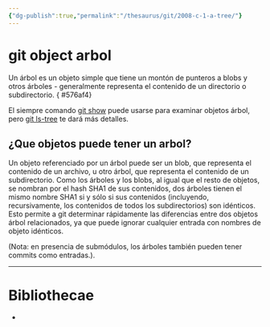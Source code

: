 ```yaml
---
{"dg-publish":true,"permalink":"/thesaurus/git/2008-c-1-a-tree/"}
---
```


# git object arbol
Un árbol es un objeto simple que tiene un montón de punteros a blobs y otros árboles - generalmente representa el contenido de un directorio o subdirectorio.
{ #576af4}


<style> .container {font-family: sans-serif; text-align: center;} .button-wrapper button {z-index: 1;height: 40px; width: 100px; margin: 10px;padding: 5px;} .excalidraw .App-menu_top .buttonList { display: flex;} .excalidraw-wrapper { height: 800px; margin: 50px; position: relative;} :root[dir="ltr"] .excalidraw .layer-ui__wrapper .zen-mode-transition.App-menu_bottom--transition-left {transform: none;} </style><script src="https://cdn.jsdelivr.net/npm/react@17/umd/react.production.min.js"></script><script src="https://cdn.jsdelivr.net/npm/react-dom@17/umd/react-dom.production.min.js"></script><script type="text/javascript" src="https://cdn.jsdelivr.net/npm/@excalidraw/excalidraw@0/dist/excalidraw.production.min.js"></script><div id="2008-c-1-a-arbolexcalidraw.md1"></div><script>(function(){const InitialData={"type":"excalidraw","version":2,"source":"https://github.com/zsviczian/obsidian-excalidraw-plugin/releases/tag/2.2.7","elements":[{"type":"rectangle","version":93,"versionNonce":838676081,"index":"a0","isDeleted":false,"id":"x8MEfpoK","fillStyle":"solid","strokeWidth":2,"strokeStyle":"dashed","roughness":2,"opacity":100,"angle":0,"x":-215.02389526367188,"y":-146.50725555419922,"strokeColor":"#1e1e1e","backgroundColor":"#a5d8ff","width":358.2105712890625,"height":322.0608825683594,"seed":838534387,"groupIds":["6o7o98ap95_9G5X01lSIN"],"frameId":null,"roundness":{"type":3},"boundElements":[],"updated":1719256528162,"link":"[[Thesaurus/Git/2008-c-1-a-tree\|2008-c-1-a-tree]]","locked":false},{"type":"line","version":125,"versionNonce":1518857503,"index":"a1","isDeleted":false,"id":"GfVHCm_fTzwn08LOs8Zi9","fillStyle":"solid","strokeWidth":2,"strokeStyle":"solid","roughness":1,"opacity":100,"angle":0,"x":-215.02389526367188,"y":-79.6850814819336,"strokeColor":"#1e1e1e","backgroundColor":"transparent","width":358.9232176268231,"height":2.5113990350782274,"seed":132004947,"groupIds":["6o7o98ap95_9G5X01lSIN"],"frameId":null,"roundness":{"type":2},"boundElements":[],"updated":1719256528162,"link":null,"locked":false,"startBinding":null,"endBinding":null,"lastCommittedPoint":null,"startArrowhead":null,"endArrowhead":null,"points":[[0,0],[358.9232176268231,-2.5113990350782274]]},{"type":"line","version":33,"versionNonce":1678784593,"index":"a2","isDeleted":false,"id":"YnCqJ14_1KWrdI8CLFu1Z","fillStyle":"solid","strokeWidth":2,"strokeStyle":"solid","roughness":1,"opacity":100,"angle":0,"x":14.869253360040261,"y":-145.28466347810425,"strokeColor":"#1e1e1e","backgroundColor":"transparent","width":1.6742815709076808,"height":64.45902423502989,"seed":974472317,"groupIds":["6o7o98ap95_9G5X01lSIN"],"frameId":null,"roundness":{"type":2},"boundElements":[],"updated":1719256528162,"link":null,"locked":false,"startBinding":null,"endBinding":null,"lastCommittedPoint":null,"startArrowhead":null,"endArrowhead":null,"points":[[0,0],[1.6742815709076808,64.45902423502989]]},{"type":"text","version":75,"versionNonce":1107695441,"index":"a3","isDeleted":false,"id":"EF3J6lcg","fillStyle":"solid","strokeWidth":2,"strokeStyle":"solid","roughness":1,"opacity":100,"angle":0,"x":-165.11373002677104,"y":-142.77328776430932,"strokeColor":"#1e1e1e","backgroundColor":"transparent","width":107.66996765136719,"height":57.812819127742465,"seed":139677363,"groupIds":["6o7o98ap95_9G5X01lSIN"],"frameId":null,"roundness":null,"boundElements":[],"updated":1719256528162,"link":null,"locked":false,"fontSize":46.25025530219397,"fontFamily":1,"text":"Tree","rawText":"Tree","textAlign":"left","verticalAlign":"top","containerId":null,"originalText":"Tree","autoResize":true,"lineHeight":1.25},{"type":"text","version":72,"versionNonce":1518764607,"index":"a4","isDeleted":false,"id":"Yf8LEfnU","fillStyle":"solid","strokeWidth":2,"strokeStyle":"solid","roughness":1,"opacity":100,"angle":0,"x":34.12325821264551,"y":-131.8905974811093,"strokeColor":"#1e1e1e","backgroundColor":"transparent","width":81.92655944824219,"height":52.6252961007271,"seed":959869299,"groupIds":["6o7o98ap95_9G5X01lSIN"],"frameId":null,"roundness":null,"boundElements":[],"updated":1719256528162,"link":null,"locked":false,"fontSize":42.100236880581676,"fontFamily":1,"text":"Size","rawText":"Size","textAlign":"left","verticalAlign":"top","containerId":null,"originalText":"Size","autoResize":true,"lineHeight":1.25},{"type":"line","version":129,"versionNonce":1489569073,"index":"a5","isDeleted":false,"id":"lYNGf2O7TLzUCKIdaRb6B","fillStyle":"solid","strokeWidth":2,"strokeStyle":"solid","roughness":1,"opacity":100,"angle":0,"x":-87.2606164734629,"y":-77.4770994225423,"strokeColor":"#1e1e1e","backgroundColor":"transparent","width":1.6742815709076808,"height":256.1618386904951,"seed":1153898429,"groupIds":["6o7o98ap95_9G5X01lSIN"],"frameId":null,"roundness":{"type":2},"boundElements":[],"updated":1719256528162,"link":null,"locked":false,"startBinding":null,"endBinding":null,"lastCommittedPoint":null,"startArrowhead":null,"endArrowhead":null,"points":[[0,0],[1.6742815709076808,256.1618386904951]]},{"type":"line","version":94,"versionNonce":941220447,"index":"a6","isDeleted":false,"id":"A-L3e9QSYpCl_seBtBQu8","fillStyle":"solid","strokeWidth":2,"strokeStyle":"solid","roughness":1,"opacity":100,"angle":0,"x":39.98319706825583,"y":-79.15138099344995,"strokeColor":"#1e1e1e","backgroundColor":"transparent","width":2.5113757137948483,"height":259.51037851102717,"seed":1637009917,"groupIds":["6o7o98ap95_9G5X01lSIN"],"frameId":null,"roundness":{"type":2},"boundElements":[],"updated":1719256528162,"link":null,"locked":false,"startBinding":null,"endBinding":null,"lastCommittedPoint":null,"startArrowhead":null,"endArrowhead":null,"points":[[0,0],[2.5113757137948483,259.51037851102717]]},{"type":"line","version":73,"versionNonce":1488140049,"index":"a7","isDeleted":false,"id":"Ut7a2crilF_YyIL5nH-af","fillStyle":"solid","strokeWidth":2,"strokeStyle":"solid","roughness":1,"opacity":100,"angle":0,"x":-211.23873337459685,"y":-5.9294379503798496,"strokeColor":"#1e1e1e","backgroundColor":"transparent","width":358.4988899855695,"height":5.684341886080802e-14,"seed":922889245,"groupIds":["6o7o98ap95_9G5X01lSIN"],"frameId":null,"roundness":{"type":2},"boundElements":[],"updated":1719256528162,"link":null,"locked":false,"startBinding":null,"endBinding":null,"lastCommittedPoint":null,"startArrowhead":null,"endArrowhead":null,"points":[[0,0],[358.4988899855695,5.684341886080802e-14]]},{"type":"line","version":94,"versionNonce":680279679,"index":"a8","isDeleted":false,"id":"p4rWdn5MGDU8sao1tI06-","fillStyle":"solid","strokeWidth":2,"strokeStyle":"solid","roughness":1,"opacity":100,"angle":0,"x":-210.0276404550949,"y":93.38453401429769,"strokeColor":"#1e1e1e","backgroundColor":"transparent","width":362.13237118898314,"height":1.2111604011379313,"seed":103250739,"groupIds":["6o7o98ap95_9G5X01lSIN"],"frameId":null,"roundness":{"type":2},"boundElements":[],"updated":1719256528162,"link":null,"locked":false,"startBinding":null,"endBinding":null,"lastCommittedPoint":null,"startArrowhead":null,"endArrowhead":null,"points":[[0,0],[362.13237118898314,-1.2111604011379313]]},{"type":"text","version":33,"versionNonce":607923441,"index":"a9","isDeleted":false,"id":"eSuNbIad","fillStyle":"solid","strokeWidth":2,"strokeStyle":"solid","roughness":1,"opacity":100,"angle":0,"x":-188.13526910670709,"y":-58.47546629515654,"strokeColor":"#1e1e1e","backgroundColor":"transparent","width":65.52032470703125,"height":39.92008614239849,"seed":250293853,"groupIds":["6o7o98ap95_9G5X01lSIN"],"frameId":null,"roundness":null,"boundElements":[],"updated":1719256528162,"link":null,"locked":false,"fontSize":31.93606891391879,"fontFamily":1,"text":"Blob","rawText":"Blob","textAlign":"left","verticalAlign":"top","containerId":null,"originalText":"Blob","autoResize":true,"lineHeight":1.25},{"type":"text","version":32,"versionNonce":1855854239,"index":"aA","isDeleted":false,"id":"I5ybXpKB","fillStyle":"solid","strokeWidth":2,"strokeStyle":"solid","roughness":1,"opacity":100,"angle":0,"x":-183.54441434294785,"y":26.454259742081376,"strokeColor":"#1e1e1e","backgroundColor":"transparent","width":59.36396789550781,"height":31.886186225729322,"seed":1627616659,"groupIds":["6o7o98ap95_9G5X01lSIN"],"frameId":null,"roundness":null,"boundElements":[],"updated":1719256528162,"link":null,"locked":false,"fontSize":25.508948980583458,"fontFamily":1,"text":"Tree","rawText":"Tree","textAlign":"left","verticalAlign":"top","containerId":null,"originalText":"Tree","autoResize":true,"lineHeight":1.25},{"type":"text","version":69,"versionNonce":1659594449,"index":"aB","isDeleted":false,"id":"7q39E9Bz","fillStyle":"hachure","strokeWidth":1,"strokeStyle":"solid","roughness":1,"opacity":100,"angle":0,"x":-79.08834704065976,"y":-50.88679516051204,"strokeColor":"#1e1e1e","backgroundColor":"transparent","width":111.68495178222656,"height":19.02868169961299,"seed":29483,"groupIds":["6o7o98ap95_9G5X01lSIN"],"frameId":null,"roundness":null,"boundElements":[],"updated":1719256528162,"link":"[[Thesaurus/Git/2008-d-git-hash\|2008-d-git-hash]]","locked":false,"fontSize":15.222945359690392,"fontFamily":1,"text":"📍[[git hash\|git hash]]","rawText":"[[Thesaurus/Git/2008-d-git-hash\|git hash]]","textAlign":"left","verticalAlign":"top","containerId":null,"originalText":"📍[[git hash\|git hash]]","autoResize":true,"lineHeight":1.25},{"type":"text","version":79,"versionNonce":553642687,"index":"aC","isDeleted":false,"id":"XDGGic6W","fillStyle":"hachure","strokeWidth":1,"strokeStyle":"solid","roughness":1,"opacity":100,"angle":0,"x":-76.88306292200741,"y":32.163957983822094,"strokeColor":"#1e1e1e","backgroundColor":"transparent","width":111.68495178222656,"height":19.02868169961299,"seed":1919593053,"groupIds":["6o7o98ap95_9G5X01lSIN"],"frameId":null,"roundness":null,"boundElements":[],"updated":1719256528162,"link":"[[Thesaurus/Git/2008-d-git-hash\|2008-d-git-hash]]","locked":false,"fontSize":15.222945359690392,"fontFamily":1,"text":"📍[[git hash\|git hash]]","rawText":"[[Thesaurus/Git/2008-d-git-hash\|git hash]]","textAlign":"left","verticalAlign":"top","containerId":null,"originalText":"📍[[git hash\|git hash]]","autoResize":true,"lineHeight":1.25},{"type":"text","version":46,"versionNonce":1599628465,"index":"aD","isDeleted":false,"id":"MRJ2Hlqd","fillStyle":"solid","strokeWidth":2,"strokeStyle":"solid","roughness":1,"opacity":100,"angle":0,"x":-188.5296922555035,"y":110.44933486399185,"strokeColor":"#1e1e1e","backgroundColor":"transparent","width":65.52032470703125,"height":39.92008614239849,"seed":569398173,"groupIds":["6o7o98ap95_9G5X01lSIN"],"frameId":null,"roundness":null,"boundElements":[],"updated":1719256528162,"link":null,"locked":false,"fontSize":31.93606891391879,"fontFamily":1,"text":"Blob","rawText":"Blob","textAlign":"left","verticalAlign":"top","containerId":null,"originalText":"Blob","autoResize":true,"lineHeight":1.25},{"type":"text","version":82,"versionNonce":743586527,"index":"aE","isDeleted":false,"id":"tg3NArHg","fillStyle":"hachure","strokeWidth":1,"strokeStyle":"solid","roughness":1,"opacity":100,"angle":0,"x":-77.96765764856991,"y":124.72908249554084,"strokeColor":"#1e1e1e","backgroundColor":"transparent","width":111.68495178222656,"height":19.02868169961299,"seed":319477011,"groupIds":["6o7o98ap95_9G5X01lSIN"],"frameId":null,"roundness":null,"boundElements":[],"updated":1719256528162,"link":"[[Thesaurus/Git/2008-d-git-hash\|2008-d-git-hash]]","locked":false,"fontSize":15.222945359690392,"fontFamily":1,"text":"📍[[git hash\|git hash]]","rawText":"[[Thesaurus/Git/2008-d-git-hash\|git hash]]","textAlign":"left","verticalAlign":"top","containerId":null,"originalText":"📍[[git hash\|git hash]]","autoResize":true,"lineHeight":1.25},{"type":"text","version":56,"versionNonce":623552145,"index":"aF","isDeleted":false,"id":"zLFsUXwL","fillStyle":"solid","strokeWidth":2,"strokeStyle":"solid","roughness":1,"opacity":100,"angle":0,"x":51.26965466832462,"y":-60.1980897161761,"strokeColor":"#1e1e1e","backgroundColor":"transparent","width":84.55996704101562,"height":25,"seed":949285597,"groupIds":["6o7o98ap95_9G5X01lSIN"],"frameId":null,"roundness":null,"boundElements":[],"updated":1719256528162,"link":null,"locked":false,"fontSize":20,"fontFamily":1,"text":"README","rawText":"README","textAlign":"left","verticalAlign":"top","containerId":null,"originalText":"README","autoResize":true,"lineHeight":1.25},{"type":"text","version":18,"versionNonce":354780927,"index":"aG","isDeleted":false,"id":"YLvK4sQi","fillStyle":"solid","strokeWidth":2,"strokeStyle":"solid","roughness":1,"opacity":100,"angle":0,"x":70.43988171910587,"y":29.62843311097234,"strokeColor":"#1e1e1e","backgroundColor":"transparent","width":44.39994812011719,"height":25,"seed":525910131,"groupIds":["6o7o98ap95_9G5X01lSIN"],"frameId":null,"roundness":null,"boundElements":[],"updated":1719256528162,"link":null,"locked":false,"fontSize":20,"fontFamily":1,"text":"test","rawText":"test","textAlign":"left","verticalAlign":"top","containerId":null,"originalText":"test","autoResize":true,"lineHeight":1.25},{"type":"text","version":67,"versionNonce":1595518065,"index":"aH","isDeleted":false,"id":"9UTnE8k6","fillStyle":"solid","strokeWidth":2,"strokeStyle":"solid","roughness":1,"opacity":100,"angle":0,"x":58.39001599644962,"y":118.35951221253484,"strokeColor":"#1e1e1e","backgroundColor":"transparent","width":71.06956481933594,"height":34.311279296875,"seed":338407165,"groupIds":["6o7o98ap95_9G5X01lSIN"],"frameId":null,"roundness":null,"boundElements":[],"updated":1719256528162,"link":null,"locked":false,"fontSize":27.449023437500003,"fontFamily":1,"text":"other","rawText":"other","textAlign":"left","verticalAlign":"top","containerId":null,"originalText":"other","autoResize":true,"lineHeight":1.25}],"appState":{"theme":"light","viewBackgroundColor":"#ffffff","currentItemStrokeColor":"#1e1e1e","currentItemBackgroundColor":"#a5d8ff","currentItemFillStyle":"solid","currentItemStrokeWidth":2,"currentItemStrokeStyle":"dashed","currentItemRoughness":2,"currentItemOpacity":100,"currentItemFontFamily":1,"currentItemFontSize":20,"currentItemTextAlign":"left","currentItemStartArrowhead":null,"currentItemEndArrowhead":"arrow","scrollX":380.5292847266642,"scrollY":267.9671664985979,"zoom":{"value":1.6489700043360187},"currentItemRoundness":"round","gridSize":null,"gridColor":{"Bold":"#C9C9C9FF","Regular":"#EDEDEDFF"},"currentStrokeOptions":null,"previousGridSize":null,"frameRendering":{"enabled":true,"clip":true,"name":true,"outline":true},"objectsSnapModeEnabled":false},"files":{}};InitialData.scrollToContent=true;App=()=>{const e=React.useRef(null),t=React.useRef(null),[n,i]=React.useState({width:void 0,height:void 0});return React.useEffect(()=>{i({width:t.current.getBoundingClientRect().width,height:t.current.getBoundingClientRect().height});const e=()=>{i({width:t.current.getBoundingClientRect().width,height:t.current.getBoundingClientRect().height})};return window.addEventListener("resize",e),()=>window.removeEventListener("resize",e)},[t]),React.createElement(React.Fragment,null,React.createElement("div",{className:"excalidraw-wrapper",ref:t},React.createElement(ExcalidrawLib.Excalidraw,{ref:e,width:n.width,height:n.height,initialData:InitialData,viewModeEnabled:!0,zenModeEnabled:!0,gridModeEnabled:!1})))},excalidrawWrapper=document.getElementById("2008-c-1-a-arbolexcalidraw.md1");ReactDOM.render(React.createElement(App),excalidrawWrapper);})();</script>

El siempre comando [git show](https://mirrors.edge.kernel.org/pub/software/scm/git/docs/git-show.html) puede usarse para examinar objetos árbol, pero [git ls-tree](https://mirrors.edge.kernel.org/pub/software/scm/git/docs/git-ls-tree.html) te dará más detalles.

## ¿Que objetos puede tener un arbol?

Un objeto referenciado por un árbol puede ser un blob, que representa el contenido de un archivo, u otro árbol, que representa el contenido de un subdirectorio. Como los árboles y los blobs, al igual que el resto de objetos, se nombran por el hash SHA1 de sus contenidos, dos árboles tienen el mismo nombre SHA1 si y sólo si sus contenidos (incluyendo, recursivamente, los contenidos de todos los subdirectorios) son idénticos. Esto permite a git determinar rápidamente las diferencias entre dos objetos árbol relacionados, ya que puede ignorar cualquier entrada con nombres de objeto idénticos.

(Nota: en presencia de submódulos, los árboles también pueden tener commits como entradas.).

---
# Bibliothecae
- 